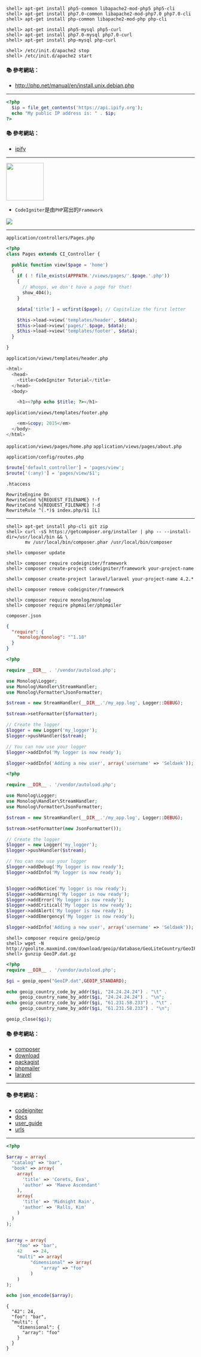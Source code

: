 
```
shell> apt-get install php5-common libapache2-mod-php5 php5-cli
shell> apt-get install php7.0-common libapache2-mod-php7.0 php7.0-cli
shell> apt-get install php-common libapache2-mod-php php-cli

shell> apt-get install php5-mysql php5-curl
shell> apt-get install php7.0-mysql php7.0-curl
shell> apt-get install php-mysql php-curl

shell> /etc/init.d/apache2 stop
shell> /etc/init.d/apache2 start
```

#### :books: 參考網站：
- http://php.net/manual/en/install.unix.debian.php

---

```php
<?php
  $ip = file_get_contents('https://api.ipify.org');
  echo "My public IP address is: " . $ip;
?>
```

#### :books: 參考網站：
- [ipify](https://www.ipify.org/)

---

<img src="http://i.imgur.com/4JzyLLO.jpg" width="100">

- `CodeIgniter`是由`PHP`寫出的`Framework`

![](http://www.codeigniter.com/user_guide/_images/appflowchart.gif)

---

`application/controllers/Pages.php`

```php
<?php
class Pages extends CI_Controller {

  public function view($page = 'home')
  {
    if ( ! file_exists(APPPATH.'/views/pages/'.$page.'.php'))
    {
      // Whoops, we don't have a page for that!
      show_404();
    }

    $data['title'] = ucfirst($page); // Capitalize the first letter

    $this->load->view('templates/header', $data);
    $this->load->view('pages/'.$page, $data);
    $this->load->view('templates/footer', $data);
  }

}
```

`application/views/templates/header.php`

```php
<html>
  <head>
    <title>CodeIgniter Tutorial</title>
  </head>
  <body>

    <h1><?php echo $title; ?></h1>
```

`application/views/templates/footer.php`

```php
    <em>&copy; 2015</em>
  </body>
</html>
```

`application/views/pages/home.php`
`application/views/pages/about.php`

`application/config/routes.php`
```php
$route['default_controller'] = 'pages/view';
$route['(:any)'] = 'pages/view/$1';
```

`.htaccess`
```
RewriteEngine On
RewriteCond %{REQUEST_FILENAME} !-f
RewriteCond %{REQUEST_FILENAME} !-d
RewriteRule ^(.*)$ index.php/$1 [L]
```

---

```
shell> apt-get install php-cli git zip
shell> curl -sS https://getcomposer.org/installer | php -- --install-dir=/usr/local/bin && \
       mv /usr/local/bin/composer.phar /usr/local/bin/composer

shell> composer update
```

```
shell> composer require codeigniter/framework
shell> composer create-project codeigniter/framework your-project-name

shell> composer create-project laravel/laravel your-project-name 4.2.*

shell> composer remove codeigniter/framework 
```

```
shell> composer require monolog/monolog
shell> composer require phpmailer/phpmailer
```

`composer.json`
```json
{
  "require": {
    "monolog/monolog": "^1.18"
  }
}
```

```php
<?php

require __DIR__ . '/vendor/autoload.php';

use Monolog\Logger;
use Monolog\Handler\StreamHandler;
use Monolog\Formatter\JsonFormatter;

$stream = new StreamHandler(__DIR__.'/my_app.log', Logger::DEBUG);

$stream->setFormatter($formatter);

// Create the logger
$logger = new Logger('my_logger');
$logger->pushHandler($stream);

// You can now use your logger
$logger->addInfo('My logger is now ready');

$logger->addInfo('Adding a new user', array('username' => 'Seldaek'));

```

```php
<?php

require __DIR__ . '/vendor/autoload.php';

use Monolog\Logger;
use Monolog\Handler\StreamHandler;
use Monolog\Formatter\JsonFormatter;

$stream = new StreamHandler(__DIR__.'/my_app.log', Logger::DEBUG);

$stream->setFormatter(new JsonFormatter());

// Create the logger
$logger = new Logger('my_logger');
$logger->pushHandler($stream);

// You can now use your logger
$logger->addDebug('My logger is now ready');
$logger->addInfo('My logger is now ready');


$logger->addNotice('My logger is now ready');
$logger->addWarning('My logger is now ready');
$logger->addError('My logger is now ready');
$logger->addCritical('My logger is now ready');
$logger->addAlert('My logger is now ready');
$logger->addEmergency('My logger is now ready');

$logger->addInfo('Adding a new user', array('username' => 'Seldaek'));
```

```
shell> composer require geoip/geoip
shell> wget -N http://geolite.maxmind.com/download/geoip/database/GeoLiteCountry/GeoIP.dat.gz
shell> gunzip GeoIP.dat.gz
```

```php
<?php
require __DIR__ . '/vendor/autoload.php';

$gi = geoip_open("GeoIP.dat",GEOIP_STANDARD);

echo geoip_country_code_by_addr($gi, "24.24.24.24") . "\t" .
     geoip_country_name_by_addr($gi, "24.24.24.24") . "\n";
echo geoip_country_code_by_addr($gi, "61.231.58.233") . "\t" .
     geoip_country_name_by_addr($gi, "61.231.58.233") . "\n";

geoip_close($gi);
```

#### :books: 參考網站：
- [composer](https://getcomposer.org/doc/03-cli.md)
- [download](https://getcomposer.org/download/)
- [packagist](https://packagist.org/)
- [phpmailer](https://packagist.org/packages/phpmailer/phpmailer)
- [laravel](https://laravel.com/docs/4.2/quick)    
    
---

#### :books: 參考網站：
- [codeigniter](https://ellislab.com/codeigniter)
- [docs](http://www.codeigniter.com/docs)
- [user_guide](http://www.codeigniter.com/user_guide/)
- [urls](https://www.codeigniter.com/userguide3/general/urls.html)



---

```php
<?php

$array = array(
  "catalog" => "bar",
  "book" => array(
    array(
      'title' => 'Corets, Eva',
      'author' => 'Maeve Ascendant'
    ),
    array(
      'title' => 'Midnight Rain',
      'author' => 'Ralls, Kim'
    )
  )
);


$array = array(
    "foo" => "bar",
    42    => 24,
    "multi" => array(
         "dimensional" => array(
             "array" => "foo"
         )
    )
);

echo json_encode($array);
```

```
{
  "42": 24,
  "foo": "bar",
  "multi": {
    "dimensional": {
      "array": "foo"
    }
  }
}
```
